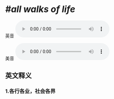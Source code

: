 # ***\#all walks of life*** 
英音
<audio src="./media/all walks of life1_AAC.aac" controls="controls"></audio>

美音
<audio src="./media/all walks of life2_AAC.aac" controls="controls"></audio>



  

英文释义
---
### 1.**各行各业，社会各界**  


